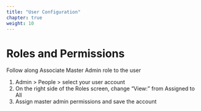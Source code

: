 ```yaml
---
title: "User Configuration"
chapter: true
weight: 10
---
```

# Roles and Permissions






Follow along 
Associate Master Admin role to the user
1.	Admin > People > select your user account
2.	On the right side of the Roles screen, change “View:” from Assigned to All
3.	Assign master admin permissions and save the account
